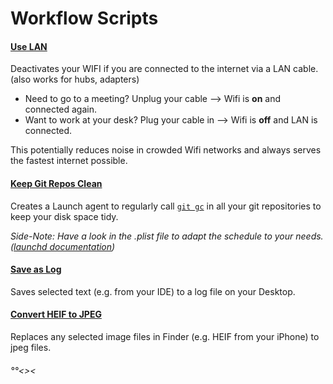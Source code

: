 # Workflow Scripts

#### [Use LAN](./scripts/use_lan/)

Deactivates your WIFI if you are connected to the internet via a LAN cable. (also works for hubs, adapters)

* Need to go to a meeting? Unplug your cable --> Wifi is **on** and connected again.
* Want to work at your desk? Plug your cable in --> Wifi is **off** and LAN is connected.

This potentially reduces noise in crowded Wifi networks and always serves the fastest internet possible.

#### [Keep Git Repos Clean](./scripts/git_clean/)

Creates a Launch agent to regularly call [`git gc`](https://git-scm.com/docs/git-gc) in all your git repositories to keep your disk space tidy.

*Side-Note: Have a look in the .plist file to adapt the schedule to your needs. ([launchd documentation](https://www.launchd.info))*

#### [Save as Log](./scripts/save_as_log/)

Saves selected text (e.g. from your IDE) to a log file on your Desktop.

#### [Convert HEIF to JPEG](./scripts/convert_to_jpeg/)

Replaces any selected image files in Finder (e.g. HEIF from your iPhone) to jpeg files.





###### °°<><